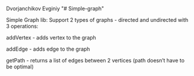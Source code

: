 Dvorjanchikov Evginiy
"# Simple-graph" 

Simple Graph lib:
Support 2 types of graphs - directed and undirected with 3 operations:

addVertex - adds vertex to the graph

addEdge - adds edge to the graph

getPath - returns a list of edges between 2 vertices (path doesn’t have to be optimal)
